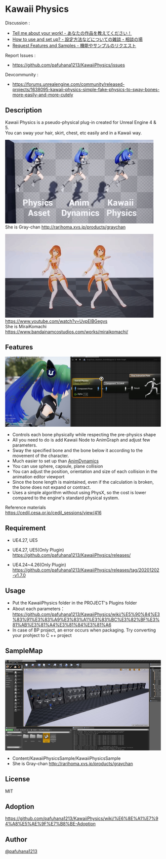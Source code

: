 # Kawaii Physics

Discussion :     
- [Tell me about your work! - あなたの作品を教えてください！](https://github.com/pafuhana1213/KawaiiPhysics/discussions/65)  
- [How to use and set up? - 設定方法などについての雑談・相談の場](https://github.com/pafuhana1213/KawaiiPhysics/discussions/66)  
- [Request Features and Samples - 機能やサンプルのリクエスト](https://github.com/pafuhana1213/KawaiiPhysics/discussions/67)  

Report Issues :   
- https://github.com/pafuhana1213/KawaiiPhysics/issues

Devcommunity :   
- https://forums.unrealengine.com/community/released-projects/1638095-kawaii-physics-simple-fake-physics-to-sway-bones-more-easily-and-more-cutely

## Description
Kawaii Physics is a pseudo-physical plug-in created for Unreal Engine 4 & 5.  
You can sway your hair, skirt, chest, etc easily and in a Kawaii way.

![](https://github.com/pafuhana1213/Screenshot/blob/master/KawaiiPhysics1.gif)  
She is Gray-chan http://rarihoma.xvs.jp/products/graychan

![](https://github.com/pafuhana1213/Screenshot/blob/master/KawaiiPhysics0.gif)  
https://www.youtube.com/watch?v=UvpEIBGegvs  
She is MiraiKomachi https://www.bandainamcostudios.com/works/miraikomachi/

## Features
![](https://github.com/pafuhana1213/Screenshot/blob/master/KawaiiPhysics2.jpg)  
- Controls each bone physically while respecting the pre-physics shape
- All you need to do is add Kawaii Node to AnimGraph and adjust few parameters.
- Sway the specified bone and the bone below it according to the movement of the character.
- Much easier to set up than [AnimDynamics](https://docs.unrealengine.com/en-US/Engine/Animation/NodeReference/SkeletalControls/AnimDynamics/index.html)
- You can use sphere, capsule, plane collision
- You can adjust the position, orientation and size of each collision in the animation editor viewport
- Since the bone length is maintained, even if the calculation is broken, the bone does not expand or contract.
- Uses a simple algorithm without using PhysX, so the cost is lower compared to the engine's standard physical system.

Reference materials  
https://cedil.cesa.or.jp/cedil_sessions/view/416

## Requirement
- UE4.27, UE5

- UE4.27, UE5(Only Plugin)
https://github.com/pafuhana1213/KawaiiPhysics/releases/

- UE4.24~4.26(Only Plugin)
https://github.com/pafuhana1213/KawaiiPhysics/releases/tag/20201202-v1.7.0

## Usage
- Put the KawaiiPhysics folder in the PROJECT's Plugins folder
- About each parameters：https://github.com/pafuhana1213/KawaiiPhysics/wiki/%E5%90%84%E3%83%91%E3%83%A9%E3%83%A1%E3%83%BC%E3%82%BF%E3%81%AB%E3%81%A4%E3%81%84%E3%81%A6
- In case of BP project, an error occurs when packaging. Try converting your prohject to C ++ project

## SampleMap
![](https://github.com/pafuhana1213/Screenshot/blob/master/KawaiiPhysics3.jpg)  
- Content/KawaiiPhysicsSample/KawaiiPhysicsSample
- She is Gray-chan http://rarihoma.xvs.jp/products/graychan

## License
MIT

## Adoption
https://github.com/pafuhana1213/KawaiiPhysics/wiki/%E6%8E%A1%E7%94%A8%E5%AE%9F%E7%B8%BE-Adoption

## Author
[@pafuhana1213](https://twitter.com/pafuhana1213)
